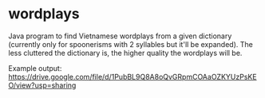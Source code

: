 # wordplays
Java program to find Vietnamese wordplays from a given dictionary (currently only for spoonerisms with 2 syllables but it'll be expanded).
The less cluttered the dictionary is, the higher quality the wordplays will be. 

Example output: https://drive.google.com/file/d/1PubBL9Q8A8oQvGRpmCOAaOZKYUzPsKEO/view?usp=sharing
